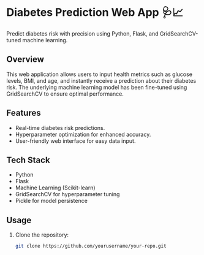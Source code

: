 # Diabetes Prediction Web App 🩺📈

Predict diabetes risk with precision using Python, Flask, and GridSearchCV-tuned machine learning.

## Overview

This web application allows users to input health metrics such as glucose levels, BMI, and age, and instantly receive a prediction about their diabetes risk. The underlying machine learning model has been fine-tuned using GridSearchCV to ensure optimal performance.

## Features

- Real-time diabetes risk predictions.
- Hyperparameter optimization for enhanced accuracy.
- User-friendly web interface for easy data input.

## Tech Stack

- Python
- Flask
- Machine Learning (Scikit-learn)
- GridSearchCV for hyperparameter tuning
- Pickle for model persistence

## Usage

1. Clone the repository:

   ```bash
   git clone https://github.com/yourusername/your-repo.git

